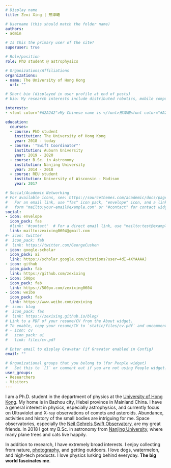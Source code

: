 ```yaml
---
# Display name
title: Zexi Xing | 邢泽曦

# Username (this should match the folder name)
authors:
- admin

# Is this the primary user of the site?
superuser: true

# Role/position
role: PhD student @ astrophysics

# Organizations/Affiliations
organizations:
- name: The University of Hong Kong
  url: ""

# Short bio (displayed in user profile at end of posts)
# bio: My research interests include distributed robotics, mobile computing and programmable matter.

interests:
- <font color="#A2A2A2">My Chinese name is </font>邢泽曦<font color="#A2A2A2"> (Xing Ze-Xi), where </font>'邢'<font color="#A2A2A2"> (Xing) is my family name; </font>'泽'<font color="#A2A2A2"> (Ze) is my [generation name](https://en.wikipedia.org/wiki/Generation_name), meaning *water and grace*; I was born at 6am, thus I was given </font>'曦'<font color="#A2A2A2"> (Xi), which means *the Sun in the early morning*. It is a little hard to [pronounce](https://drive.google.com/file/d/1a2XFZgaAWryUwNd7oKdu7Oa4PEVczsX8/view?usp=sharing), and feel easy to call me </font>Lucy!

education:
  courses:
  - course: PhD student
    institution: The University of Hong Kong
    year: 2018 - today
  - course: '"Swift Coordinator"'
    institution: Auburn University
    year: 2019 - 2020
  - course: B.Sc. in Astronomy
    institution: Nanjing University
    year: 2014 - 2018
  - course: REU student
    institution: University of Wisconsin - Madison
    year: 2017

# Social/Academic Networking
# For available icons, see: https://sourcethemes.com/academic/docs/page-builder/#icons
#   For an email link, use "fas" icon pack, "envelope" icon, and a link in the
#   form "mailto:your-email@example.com" or "#contact" for contact widget.
social:
- icon: envelope
  icon_pack: fas
  #link: '#contact'  # For a direct email link, use "mailto:test@example.org".
  link: mailto:zexixing0604@gmail.com
#- icon: twitter
#  icon_pack: fab
#  link: https://twitter.com/GeorgeCushen
- icon: google-scholar
  icon_pack: ai
  link: https://scholar.google.com/citations?user=4dI-4XYAAAAJ
- icon: github
  icon_pack: fab
  link: https://github.com/zexixing
- icon: 500px
  icon_pack: fab
  link: https://500px.com/zexixing0604
- icon: weibo
  icon_pack: fab
  link: https://www.weibo.com/zexixing
#- icon: blog
#  icon_pack: fas
#  link: https://zexixing.github.io/blog/
# Link to a PDF of your resume/CV from the About widget.
# To enable, copy your resume/CV to `static/files/cv.pdf` and uncomment the lines below.
# - icon: cv
#   icon_pack: ai
#   link: files/cv.pdf

# Enter email to display Gravatar (if Gravatar enabled in Config)
email: ""

# Organizational groups that you belong to (for People widget)
#   Set this to `[]` or comment out if you are not using People widget.
user_groups:
- Researchers
- Visitors
---
```

I am a Ph.D. student in the department of physics at the [University of Hong Kong](https://en.wikipedia.org/wiki/University_of_Hong_Kong). My home is in Bazhou city, Hebei province in Mainland China. I have a general interest in physics, especially astrophysics, and currently focus on Ultraviolet and X-ray observations of comets and asteroids. Abundance, activities and history of the small bodies are intriguing for me. Space observatories, especially the [Neil Gehrels Swift Observatory](https://en.wikipedia.org/wiki/Neil_Gehrels_Swift_Observatory), are my great friends. In 2018 I got my B.Sc. in astronomy from [Nanjing University](https://en.wikipedia.org/wiki/Nanjing_University), where many plane trees and cats live happily.

In addition to research, I have extremely broad interests. I enjoy collecting from nature, [photography](https://500px.com/zexixing0604), and getting outdoors. I love dogs, watermelon, and high-tech products. I love physics lurking behind everyday. **The big world fascinates me**.